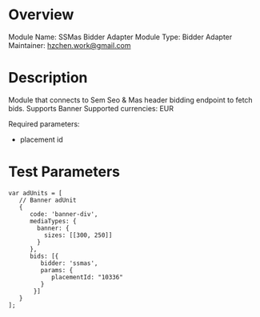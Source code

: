 # Overview

Module Name: SSMas Bidder Adapter
Module Type: Bidder Adapter
Maintainer: hzchen.work@gmail.com

# Description

Module that connects to Sem Seo & Mas header bidding endpoint to fetch bids.
Supports Banner
Supported currencies: EUR

Required parameters:
- placement id

# Test Parameters
```
var adUnits = [
   // Banner adUnit
   {
      code: 'banner-div',
      mediaTypes: {
        banner: {
          sizes: [[300, 250]]
        }
      },
      bids: [{
         bidder: 'ssmas',
         params: {
            placementId: "10336"
         }
       }]
   }
];
```
